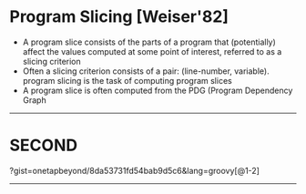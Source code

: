 # Program Slicing [Weiser'82]

* A program slice consists of the parts of a program that (potentially) affect the values computed at some point of interest, referred to as a slicing criterion
* Often a slicing criterion consists of a pair:
(line-number, variable).
program slicing is the task of computing program slices
* A program slice is often computed from the PDG (Program Dependency Graph

---

# SECOND

?gist=onetapbeyond/8da53731fd54bab9d5c6&lang=groovy[@1-2]

---

